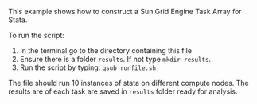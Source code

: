 This example shows how to construct a Sun Grid Engine Task Array for Stata.

To run the script:

1) In the terminal go to the directory containing this file
2) Ensure there is a folder `results`. If not type `mkdir results`.
3) Run the script by typing: `qsub runfile.sh`

The file should run 10 instances of stata on different compute nodes. The results are of each task are saved in `results` folder ready for analysis. 